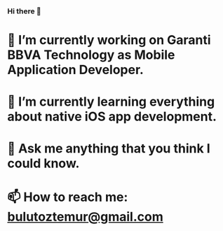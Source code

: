 ### Hi there 👋

# 🔭 I’m currently working on Garanti BBVA Technology as Mobile Application Developer.
# 🌱 I’m currently learning everything about native iOS app development. 
# 💬 Ask me anything that you think I could know.
# 📫 How to reach me: bulutoztemur@gmail.com

<!--
**bulutoztemur/bulutoztemur** is a ✨ _special_ ✨ repository because its `README.md` (this file) appears on your GitHub profile.

Here are some ideas to get you started:

- 🔭 I’m currently working on Garanti BBVA Technology as Mobile Application Developer.
- 🌱 I’m currently learning everything about native iOS app development. 
- 💬 Ask me anything that you think I could know.
- 📫 How to reach me: bulutoztemur@gmail.com




